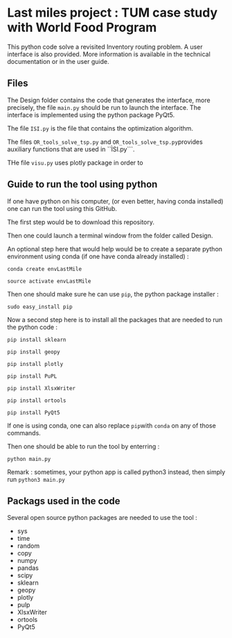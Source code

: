# Last miles project : TUM case study with World Food Program

This python code solve a revisited Inventory routing problem. A user interface is also provided. 
More information is available in the technical documentation or in the user guide. 


## Files

The Design folder contains the code that generates the interface, more precisely, the file ```main.py``` should be run to launch the interface. The interface is implemented using the python package PyQt5.

The file ```ISI.py``` is the file that contains the optimization algorithm. 

The files ```OR_tools_solve_tsp.py``` and ```OR_tools_solve_tsp.py```provides auxiliary functions that are used in ``ÌSI.py```. 

THe file ```visu.py``` uses plotly package in order to 




## Guide to run the tool using python

If one have python on his computer, (or even better, having conda installed) one can run the tool using this GitHub. 

The first step would be to download this repository. 

Then one could launch a terminal window from the folder called Design.


An optional step here that would help would be to create a separate python environment using conda (if one have conda already installed) : 
 ```shell
 conda create envLastMile
 
 source activate envLastMile
 ```
 
 Then one should make sure he can use ```pip```, the python package installer : 
 ```shell
 sudo easy_install pip
 ```
 
 Now a second step here is to install all the packages that are needed to run the python code : 
 
 ```shell 
 pip install sklearn
 
 pip install geopy
 
 pip install plotly
  
 pip install PuPL
   
 pip install XlsxWriter
    
 pip install ortools
     
 pip install PyQt5
 
 ```
 
 If one is using conda, one can also replace ```pip```with ```conda``` on any of those commands. 
 
 
 

Then one should be able to run the tool by enterring : 
```shell
python main.py
```
 
Remark : sometimes, your python app is called python3 instead, then simply run ```python3 main.py```





## Packags used in the code 

Several open source python packages are needed to use the tool : 

 - sys
 - time
 - random
 - copy
 - numpy
 - pandas
 - scipy
 - sklearn
 - geopy
 - plotly
 - pulp
 - XlsxWriter
 - ortools
 - PyQt5
